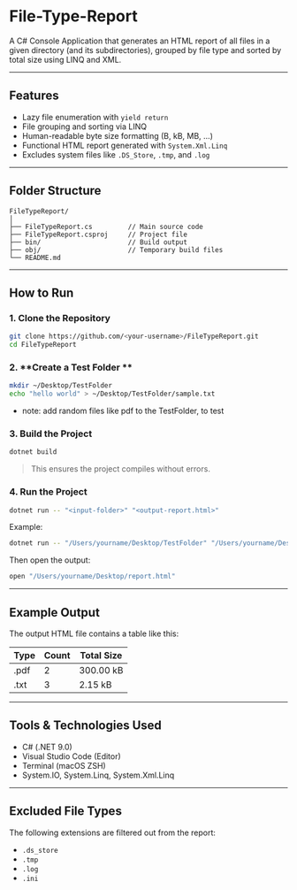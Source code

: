 # File-Type-Report

A C# Console Application that generates an HTML report of all files in a given directory (and its subdirectories), grouped by file type and sorted by total size using LINQ and XML.

---

## Features

- Lazy file enumeration with `yield return`
- File grouping and sorting via LINQ
- Human-readable byte size formatting (B, kB, MB, ...)
- Functional HTML report generated with `System.Xml.Linq`
- Excludes system files like `.DS_Store`, `.tmp`, and `.log`

---

## Folder Structure

```
FileTypeReport/
│
├── FileTypeReport.cs         // Main source code
├── FileTypeReport.csproj     // Project file
├── bin/                      // Build output
├── obj/                      // Temporary build files
└── README.md                 
```

---

## How to Run

### 1. **Clone the Repository**

```bash
git clone https://github.com/<your-username>/FileTypeReport.git
cd FileTypeReport
```

### 2. **Create a Test Folder **

```bash
mkdir ~/Desktop/TestFolder
echo "hello world" > ~/Desktop/TestFolder/sample.txt
```
- note: add random files like pdf to the TestFolder, to test

### 3. **Build the Project**

```bash
dotnet build
```

> This ensures the project compiles without errors.

### 4. **Run the Project**

```bash
dotnet run -- "<input-folder>" "<output-report.html>"
```

Example:

```bash
dotnet run -- "/Users/yourname/Desktop/TestFolder" "/Users/yourname/Desktop/report.html"
```

Then open the output:
```bash
open "/Users/yourname/Desktop/report.html"
```
---

## Example Output

The output HTML file contains a table like this:

| Type   | Count | Total Size |
|--------|-------|------------|
| .pdf   | 2     | 300.00 kB  |
| .txt   | 3     | 2.15 kB    |

---

## Tools & Technologies Used

- C# (.NET 9.0)
- Visual Studio Code (Editor)
- Terminal (macOS ZSH)
- System.IO, System.Linq, System.Xml.Linq

---

## Excluded File Types

The following extensions are filtered out from the report:

- `.ds_store`
- `.tmp`
- `.log`
- `.ini`
